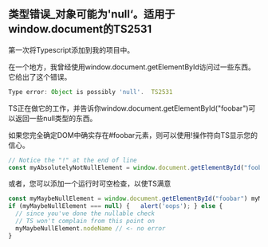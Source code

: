 ## 类型错误_对象可能为'null‘。适用于window.document的TS2531

第一次将Typescript添加到我的项目中。

在一个地方，我曾经使用window.document.getElementById访问过一些东西。它给出了这个错误。

```javascript
Type error: Object is possibly 'null'.  TS2531
```

TS正在做它的工作，并告诉你window.document.getElementById("foobar")可以返回一些null类型的东西。

如果您完全确定DOM中确实存在#foobar元素，则可以使用!操作符向TS显示您的信心。

```javascript
// Notice the "!" at the end of line 
const myAbsolutelyNotNullElement = window.document.getElementById("foobar")!
```

或者，您可以添加一个运行时可空检查，以使TS满意

```javascript
const myMaybeNullElement = window.document.getElementById("foobar") myMaybeNullElement.nodeName // <- error! 
if (myMaybeNullElement === null) {   alert('oops'); } else { 
  // since you've done the nullable check   
  // TS won't complain from this point on   
  myMaybeNullElement.nodeName // <- no error 
}
```

